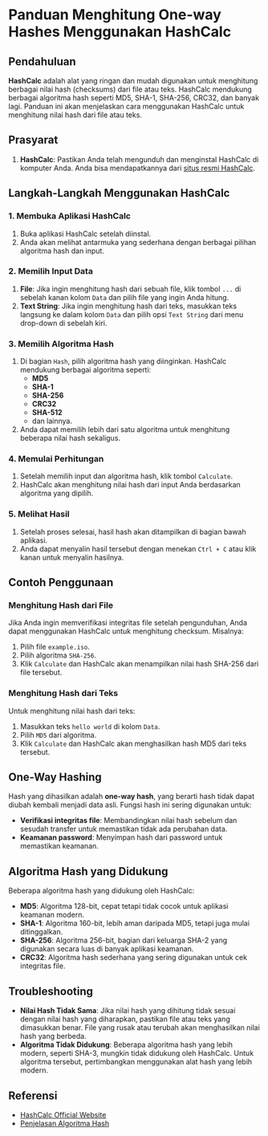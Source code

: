 # Panduan Menghitung One-way Hashes Menggunakan HashCalc

## Pendahuluan

**HashCalc** adalah alat yang ringan dan mudah digunakan untuk menghitung berbagai nilai hash (checksums) dari file atau teks. HashCalc mendukung berbagai algoritma hash seperti MD5, SHA-1, SHA-256, CRC32, dan banyak lagi. Panduan ini akan menjelaskan cara menggunakan HashCalc untuk menghitung nilai hash dari file atau teks.

## Prasyarat

1. **HashCalc**: Pastikan Anda telah mengunduh dan menginstal HashCalc di komputer Anda. Anda bisa mendapatkannya dari [situs resmi HashCalc](https://hashcalc.en.download.it/).

## Langkah-Langkah Menggunakan HashCalc

### 1. Membuka Aplikasi HashCalc

1. Buka aplikasi HashCalc setelah diinstal.
2. Anda akan melihat antarmuka yang sederhana dengan berbagai pilihan algoritma hash dan input.

### 2. Memilih Input Data

1. **File**: Jika ingin menghitung hash dari sebuah file, klik tombol `...` di sebelah kanan kolom `Data` dan pilih file yang ingin Anda hitung.
2. **Text String**: Jika ingin menghitung hash dari teks, masukkan teks langsung ke dalam kolom `Data` dan pilih opsi `Text String` dari menu drop-down di sebelah kiri.

### 3. Memilih Algoritma Hash

1. Di bagian `Hash`, pilih algoritma hash yang diinginkan. HashCalc mendukung berbagai algoritma seperti:
   - **MD5**
   - **SHA-1**
   - **SHA-256**
   - **CRC32**
   - **SHA-512**
   - dan lainnya.
2. Anda dapat memilih lebih dari satu algoritma untuk menghitung beberapa nilai hash sekaligus.

### 4. Memulai Perhitungan

1. Setelah memilih input dan algoritma hash, klik tombol `Calculate`.
2. HashCalc akan menghitung nilai hash dari input Anda berdasarkan algoritma yang dipilih.

### 5. Melihat Hasil

1. Setelah proses selesai, hasil hash akan ditampilkan di bagian bawah aplikasi.
2. Anda dapat menyalin hasil tersebut dengan menekan `Ctrl + C` atau klik kanan untuk menyalin hasilnya.

## Contoh Penggunaan

### Menghitung Hash dari File

Jika Anda ingin memverifikasi integritas file setelah pengunduhan, Anda dapat menggunakan HashCalc untuk menghitung checksum. Misalnya:

1. Pilih file `example.iso`.
2. Pilih algoritma `SHA-256`.
3. Klik `Calculate` dan HashCalc akan menampilkan nilai hash SHA-256 dari file tersebut.

### Menghitung Hash dari Teks

Untuk menghitung nilai hash dari teks:

1. Masukkan teks `hello world` di kolom `Data`.
2. Pilih `MD5` dari algoritma.
3. Klik `Calculate` dan HashCalc akan menghasilkan hash MD5 dari teks tersebut.

## One-Way Hashing

Hash yang dihasilkan adalah **one-way hash**, yang berarti hash tidak dapat diubah kembali menjadi data asli. Fungsi hash ini sering digunakan untuk:

- **Verifikasi integritas file**: Membandingkan nilai hash sebelum dan sesudah transfer untuk memastikan tidak ada perubahan data.
- **Keamanan password**: Menyimpan hash dari password untuk memastikan keamanan.

## Algoritma Hash yang Didukung

Beberapa algoritma hash yang didukung oleh HashCalc:

- **MD5**: Algoritma 128-bit, cepat tetapi tidak cocok untuk aplikasi keamanan modern.
- **SHA-1**: Algoritma 160-bit, lebih aman daripada MD5, tetapi juga mulai ditinggalkan.
- **SHA-256**: Algoritma 256-bit, bagian dari keluarga SHA-2 yang digunakan secara luas di banyak aplikasi keamanan.
- **CRC32**: Algoritma hash sederhana yang sering digunakan untuk cek integritas file.

## Troubleshooting

- **Nilai Hash Tidak Sama**: Jika nilai hash yang dihitung tidak sesuai dengan nilai hash yang diharapkan, pastikan file atau teks yang dimasukkan benar. File yang rusak atau terubah akan menghasilkan nilai hash yang berbeda.
- **Algoritma Tidak Didukung**: Beberapa algoritma hash yang lebih modern, seperti SHA-3, mungkin tidak didukung oleh HashCalc. Untuk algoritma tersebut, pertimbangkan menggunakan alat hash yang lebih modern.

## Referensi

- [HashCalc Official Website](http://www.slavasoft.com/hashcalc/)
- [Penjelasan Algoritma Hash](https://en.wikipedia.org/wiki/Cryptographic_hash_function)

